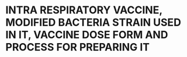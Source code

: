# INTRA RESPIRATORY VACCINE, MODIFIED BACTERIA STRAIN USED IN IT, VACCINE DOSE FORM AND PROCESS FOR PREPARING IT